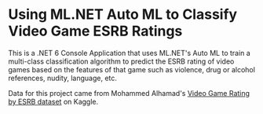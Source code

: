 # Using ML.NET Auto ML to Classify Video Game ESRB Ratings

This is a .NET 6 Console Application that uses ML.NET's Auto ML to train a multi-class classification algorithm to predict the ESRB rating of video games based on the features of that game such as violence, drug or alcohol references, nudity, language, etc.

Data for this project came from Mohammed Alhamad's [Video Game Rating by ESRB dataset](https://www.kaggle.com/imohtn/video-games-rating-by-esrb) on Kaggle. 
